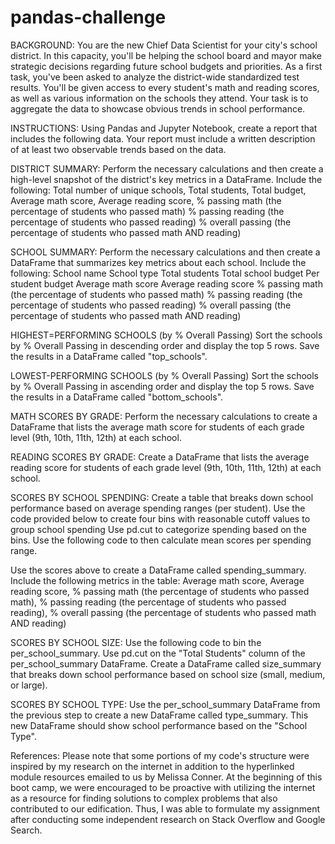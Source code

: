 # pandas-challenge

BACKGROUND: 
You are the new Chief Data Scientist for your city's school district. In this capacity, you'll be helping the school board and mayor make strategic decisions regarding future school budgets and priorities. As a first task, you've been asked to analyze the district-wide standardized test results. You'll be given access to every student's math and reading scores, as well as various information on the schools they attend. Your task is to aggregate the data to showcase obvious trends in school performance.


INSTRUCTIONS: 
Using Pandas and Jupyter Notebook, create a report that includes the following data. Your report must include a written description of at least two observable trends based on the data.

DISTRICT SUMMARY:
Perform the necessary calculations and then create a high-level snapshot of the district's key metrics in a DataFrame.
Include the following:
Total number of unique schools,
Total students,
Total budget,
Average math score,
Average reading score,
% passing math (the percentage of students who passed math)
% passing reading (the percentage of students who passed reading)
% overall passing (the percentage of students who passed math AND reading)

SCHOOL SUMMARY:
Perform the necessary calculations and then create a DataFrame that summarizes key metrics about each school.
Include the following:
School name
School type
Total students
Total school budget
Per student budget
Average math score
Average reading score
% passing math (the percentage of students who passed math)
% passing reading (the percentage of students who passed reading)
% overall passing (the percentage of students who passed math AND reading)


HIGHEST=PERFORMING SCHOOLS (by % Overall Passing)
Sort the schools by % Overall Passing in descending order and display the top 5 rows.
Save the results in a DataFrame called "top_schools".


LOWEST-PERFORMING SCHOOLS (by % Overall Passing)
Sort the schools by % Overall Passing in ascending order and display the top 5 rows.
Save the results in a DataFrame called "bottom_schools".


MATH SCORES BY GRADE:
Perform the necessary calculations to create a DataFrame that lists the average math score for students of each grade level (9th, 10th, 11th, 12th) at each school.


READING SCORES BY GRADE:
Create a DataFrame that lists the average reading score for students of each grade level (9th, 10th, 11th, 12th) at each school.


SCORES BY SCHOOL SPENDING:
Create a table that breaks down school performance based on average spending ranges (per student).
Use the code provided below to create four bins with reasonable cutoff values to group school spending
Use pd.cut to categorize spending based on the bins.
Use the following code to then calculate mean scores per spending range.


Use the scores above to create a DataFrame called spending_summary.
Include the following metrics in the table:
Average math score,
Average reading score,
% passing math (the percentage of students who passed math),
% passing reading (the percentage of students who passed reading),
% overall passing (the percentage of students who passed math AND reading)


SCORES BY SCHOOL SIZE:
Use the following code to bin the per_school_summary. Use pd.cut on the "Total Students" column of the per_school_summary DataFrame.
Create a DataFrame called size_summary that breaks down school performance based on school size (small, medium, or large).


SCORES BY SCHOOL TYPE:
Use the per_school_summary DataFrame from the previous step to create a new DataFrame called type_summary.
This new DataFrame should show school performance based on the "School Type".


References: Please note that some portions of my code's structure were inspired by my research on the internet in addition to the hyperlinked module resources emailed to us by Melissa Conner. At the beginning of this boot camp, we were encouraged to be proactive with utilizing the internet as a resource for finding solutions to complex problems that also contributed to our edification. Thus, I was able to formulate my assignment after conducting some independent research on Stack Overflow and Google Search.
